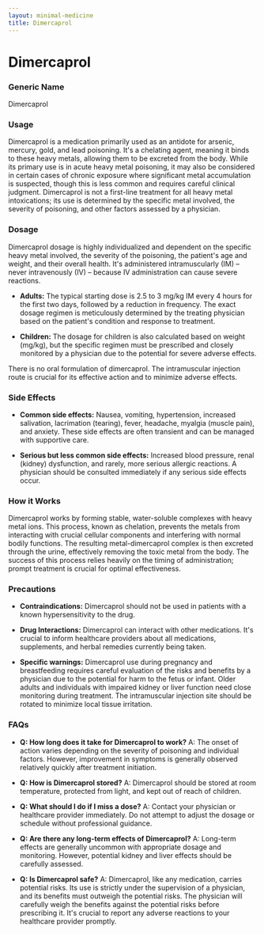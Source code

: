 ```yaml
---
layout: minimal-medicine
title: Dimercaprol
---
```


# Dimercaprol
### Generic Name
Dimercaprol

### Usage
Dimercaprol is a medication primarily used as an antidote for arsenic, mercury, gold, and lead poisoning.  It's a chelating agent, meaning it binds to these heavy metals, allowing them to be excreted from the body.  While its primary use is in acute heavy metal poisoning, it may also be considered in certain cases of chronic exposure where significant metal accumulation is suspected, though this is less common and requires careful clinical judgment.  Dimercaprol is not a first-line treatment for all heavy metal intoxications; its use is determined by the specific metal involved, the severity of poisoning, and other factors assessed by a physician.

### Dosage
Dimercaprol dosage is highly individualized and dependent on the specific heavy metal involved, the severity of the poisoning, the patient's age and weight, and their overall health.  It's administered intramuscularly (IM) – never intravenously (IV) – because IV administration can cause severe reactions.

* **Adults:**  The typical starting dose is 2.5 to 3 mg/kg IM every 4 hours for the first two days, followed by a reduction in frequency. The exact dosage regimen is meticulously determined by the treating physician based on the patient's condition and response to treatment.

* **Children:** The dosage for children is also calculated based on weight (mg/kg), but the specific regimen must be prescribed and closely monitored by a physician due to the potential for severe adverse effects.

There is no oral formulation of dimercaprol.  The intramuscular injection route is crucial for its effective action and to minimize adverse effects.

### Side Effects

* **Common side effects:**  Nausea, vomiting, hypertension, increased salivation, lacrimation (tearing), fever, headache, myalgia (muscle pain), and anxiety.  These side effects are often transient and can be managed with supportive care.

* **Serious but less common side effects:**  Increased blood pressure, renal (kidney) dysfunction, and rarely, more serious allergic reactions.  A physician should be consulted immediately if any serious side effects occur.


### How it Works
Dimercaprol works by forming stable, water-soluble complexes with heavy metal ions. This process, known as chelation, prevents the metals from interacting with crucial cellular components and interfering with normal bodily functions.  The resulting metal-dimercaprol complex is then excreted through the urine, effectively removing the toxic metal from the body.  The success of this process relies heavily on the timing of administration;  prompt treatment is crucial for optimal effectiveness.

### Precautions

* **Contraindications:** Dimercaprol should not be used in patients with a known hypersensitivity to the drug.

* **Drug Interactions:** Dimercaprol can interact with other medications.  It's crucial to inform healthcare providers about all medications, supplements, and herbal remedies currently being taken.

* **Specific warnings:**  Dimercaprol use during pregnancy and breastfeeding requires careful evaluation of the risks and benefits by a physician due to the potential for harm to the fetus or infant.  Older adults and individuals with impaired kidney or liver function need close monitoring during treatment.  The intramuscular injection site should be rotated to minimize local tissue irritation.

### FAQs

* **Q: How long does it take for Dimercaprol to work?** A: The onset of action varies depending on the severity of poisoning and individual factors.  However, improvement in symptoms is generally observed relatively quickly after treatment initiation.

* **Q: How is Dimercaprol stored?** A: Dimercaprol should be stored at room temperature, protected from light, and kept out of reach of children.

* **Q: What should I do if I miss a dose?** A: Contact your physician or healthcare provider immediately.  Do not attempt to adjust the dosage or schedule without professional guidance.

* **Q: Are there any long-term effects of Dimercaprol?** A:  Long-term effects are generally uncommon with appropriate dosage and monitoring.  However, potential kidney and liver effects should be carefully assessed.

* **Q: Is Dimercaprol safe?** A: Dimercaprol, like any medication, carries potential risks.  Its use is strictly under the supervision of a physician, and its benefits must outweigh the potential risks.  The physician will carefully weigh the benefits against the potential risks before prescribing it.  It's crucial to report any adverse reactions to your healthcare provider promptly.
